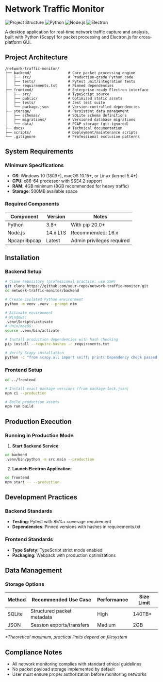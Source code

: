 # Network Traffic Monitor

![Project Structure](https://img.shields.io/badge/status-active-success.svg) ![Python](https://img.shields.io/badge/python-3.8+-blue.svg) ![Node.js](https://img.shields.io/badge/node.js-14+-green.svg) ![Electron](https://img.shields.io/badge/electron.js-gui-yellow.svg) 

A desktop application for real-time network traffic capture and analysis, built with Python (Scapy) for packet processing and Electron.js for cross-platform GUI.

## Project Architecture

```
/network-traffic-monitor/
├── backend/                 # Core packet processing engine
│   ├── src/                 # Production-grade Python code
│   ├── tests/               # Pytest unit/integration tests
│   └── requirements.txt     # Pinned dependencies
├── frontend/                # Enterprise-ready Electron interface
│   ├── src/                 # TypeScript source
│   ├── public/              # Optimized static assets
│   ├── tests/               # Jest test suite
│   └── package.json         # Version-controlled dependencies
├── storage/                 # Persistent data management
│   ├── schemas/             # SQLite schema definitions
│   ├── migrations/          # Versioned database migrations
│   └── data/                # PCAP storage (git-ignored)
├── docs/                    # Technical documentation
├── scripts/                 # Deployment/maintenance scripts
└── .gitignore               # Professional exclusion patterns
```

## System Requirements

### Minimum Specifications
- **OS**: Windows 10 (1809+), macOS 10.15+, or Linux (kernel 5.4+)
- **CPU**: x86-64 processor with SSE4.2 support
- **RAM**: 4GB minimum (8GB recommended for heavy traffic)
- **Storage**: 500MB available space

### Required Components
| Component       | Version     | Notes                          |
|-----------------|-------------|--------------------------------|
| Python          | 3.8+        | With pip 20.0+                 |
| Node.js         | 14.x LTS    | Recommended: 16.x              |
| Npcap/libpcap   | Latest      | Admin privileges required      |

## Installation

### Backend Setup

```bash
# Clone repository (professional practice: use SSH)
git clone https://github.com/your-repo/network-traffic-monitor.git
cd network-traffic-monitor/backend

# Create isolated Python environment
python -m venv .venv --prompt ntm

# Activate environment
# Windows:
.venv\Scripts\activate
# Unix/macOS:
source .venv/bin/activate

# Install production dependencies with hash checking
pip install --require-hashes -r requirements.txt

# Verify Scapy installation
python -c "from scapy.all import sniff; print('Dependency check passed')"
```

### Frontend Setup

```bash
cd ../frontend

# Install exact package versions (from package-lock.json)
npm ci --production

# Build production assets
npm run build
```

## Production Execution

### Running in Production Mode

1. **Start Backend Service**:
```bash
cd backend
.venv/bin/python -m src.main --production
```

2. **Launch Electron Application**:
```bash
cd frontend
npm start -- --production
```

## Development Practices

### Backend Standards
- **Testing**: Pytest with 85%+ coverage requirement
- **Dependencies**: Pinned versions with hashes in requirements.txt

### Frontend Standards
- **Type Safety**: TypeScript strict mode enabled
- **Packaging**: Webpack with production optimizations

## Data Management

### Storage Options

| Method  | Recommended Use Case          | Performance | Size Limit |
|---------|-------------------------------|-------------|------------|
| SQLite  | Structured packet metadata    | High        | 140TB*     |
| JSON    | Session exports/transfers     | Medium      | 2GB        |

*\*Theoretical maximum, practical limits depend on filesystem*

## Compliance Notes

- All network monitoring complies with standard ethical guidelines
- No packet payload storage implemented by default
- User must ensure proper authorization before monitoring networks
